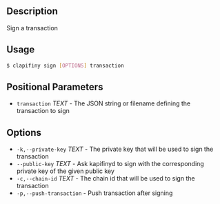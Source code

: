 ## Description
Sign a transaction

## Usage
```sh
$ clapifiny sign [OPTIONS] transaction
```

## Positional Parameters
- `transaction` _TEXT_ - The JSON string or filename defining the transaction to sign

## Options
- `-k,--private-key` _TEXT_ - The private key that will be used to sign the transaction
- `--public-key` _TEXT_ - Ask kapifinyd to sign with the corresponding private key of the given public key
- `-c,--chain-id` _TEXT_ - The chain id that will be used to sign the transaction
- `-p,--push-transaction` - Push transaction after signing
